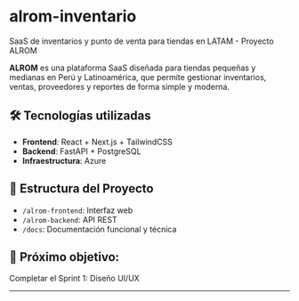 # alrom-inventario
SaaS de inventarios y punto de venta para tiendas en LATAM - Proyecto ALROM

**ALROM** es una plataforma SaaS diseñada para tiendas pequeñas y medianas en Perú y Latinoamérica, que permite gestionar inventarios, ventas, proveedores y reportes de forma simple y moderna.

## 🛠️ Tecnologías utilizadas
- **Frontend**: React + Next.js + TailwindCSS
- **Backend**: FastAPI + PostgreSQL
- **Infraestructura**: Azure

## 📁 Estructura del Proyecto
- `/alrom-frontend`: Interfaz web
- `/alrom-backend`: API REST
- `/docs`: Documentación funcional y técnica

## 🚀 Próximo objetivo:
Completar el Sprint 1: Diseño UI/UX

---
